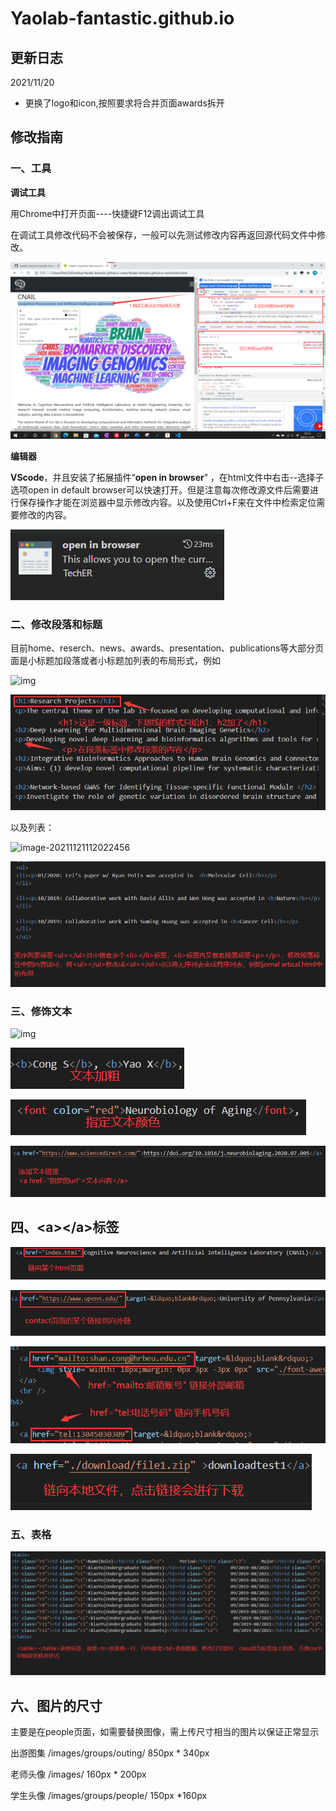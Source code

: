 # Yaolab-fantastic.github.io
## 更新日志
2021/11/20
- 更换了logo和icon,按照要求将合并页面awards拆开

## 修改指南

### 一、工具

**调试工具**

用Chrome中打开页面----快捷键F12调出调试工具

在调试工具修改代码不会被保存，一般可以先测试修改内容再返回源代码文件中修改。

![img](readmeimages\1.png)



**编辑器**

**VScode**，并且安装了拓展插件“**open in browser**” ，在html文件中右击--选择子选项open in default browser可以快速打开。但是注意每次修改源文件后需要进行保存操作才能在浏览器中显示修改内容。以及使用Ctrl+F来在文件中检索定位需要修改的内容。

![img](\readmeimages\2.png)



### 二、修改段落和标题

目前home、reserch、news、awards、presentation、publications等大部分页面是小标题加段落或者小标题加列表的布局形式，例如

![img](C:\Users\NieZQ\Desktop\readmeimages\3.png)

![img](\readmeimages\4.png)

以及列表：

![image-20211121112022456](C:\Users\NieZQ\Desktop\readmeimages\5.png)



![img](\readmeimages\6.png)



### 三、修饰文本

![img](C:\Users\NieZQ\AppData\Roaming\Typora\typora-user-images\image-20211121113327728.png)

![img](\readmeimages\7.png)

![8](\readmeimages\8.png)

![9](\readmeimages\9.png)



## 四、\<a>\</a>标签

![10](\readmeimages\10.png)

![11](\readmeimages\11.png)

![12](\readmeimages\12.png)

![13](\readmeimages\13.png)



### 五、表格

![14](\readmeimages\14.png)



## 六、图片的尺寸

主要是在people页面，如需要替换图像，需上传尺寸相当的图片以保证正常显示

出游图集 /images/groups/outing/		850px * 340px

老师头像 /images/								   160px * 200px

学生头像 /images/groups/people/	    150px *160px
